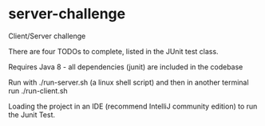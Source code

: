 # server-challenge
Client/Server challenge

There are four TODOs to complete, listed in the JUnit test class.

Requires Java 8 - all dependencies (junit) are included in the codebase

Run with ./run-server.sh (a linux shell script) and then in another terminal run ./run-client.sh

Loading the project in an IDE (recommend IntelliJ community edition) to run the Junit Test.
